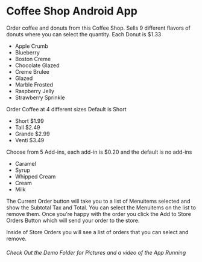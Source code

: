 # Coffee Shop Android App
Order coffee and donuts from this Coffee Shop.
Sells 9 different flavors of donuts where you can select the quantity.
Each Donut is $1.33
- Apple Crumb
- Blueberry
- Boston Creme
- Chocolate Glazed
- Creme Brulee
- Glazed
- Marble Frosted
- Raspberry Jelly
- Strawberry Sprinkle

Order Coffee at 4 different sizes Default is Short
- Short $1.99
- Tall $2.49
- Grande $2.99
- Venti $3.49

Choose from 5 Add-ins, each add-in is $0.20 and the default is no add-ins
- Caramel
- Syrup
- Whipped Cream
- Cream
- Milk

The Current Order button will take you to a list of Menuitems selected and show the Subtotal Tax and Total.
You can select the Menuitems on the list to remove them.
Once you're happy with the order you click the Add to Store Orders Button which will send your order to the store.

Inside of Store Orders you will see a list of orders that you can select and remove.

###### Check Out the Demo Folder for Pictures  and a video of the App Running